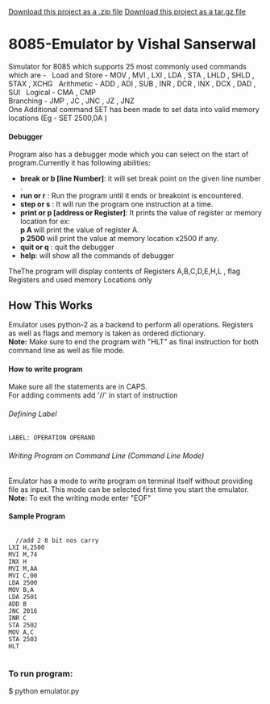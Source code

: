 <a class="zip_download_link" href="https://github.com/vishu-chaudhary/8085_Emulator/zipball/master">Download this project as a .zip file</a>
<a class="tar_download_link" href="https://github.com/vishu-chaudhary/8085_Emulator/tarball/master">Download this project as a tar.gz file</a>
# 8085-Emulator by Vishal Sanserwal
Simulator for 8085 which supports 25 most commonly used commands which are -  
Load and Store - MOV , MVI , LXI , LDA , STA , LHLD , SHLD , STAX , XCHG   
Arithmetic - ADD , ADI , SUB , INR , DCR , INX , DCX , DAD , SUI  
Logical - CMA , CMP  
Branching - JMP , JC , JNC , JZ , JNZ  
One Additional command SET has been made to set data into valid memory locations (Eg - SET 2500,0A )  
#### Debugger
Program also has a debugger mode which you can select on the start of program.Currently it has following abilities:
<ul>
  <li><strong>break or b [line Number]</strong>: it will set break point on the given line number .</li>
<li><strong>run or r</strong>                : Run the program until it ends or breakoint is encountered.</li>
<li><strong>step or s</strong>               : It will run the program one instruction at a time.</li>
<li><strong>print or p [address or Register]</strong>: It prints the value of register or memory location for ex:<br>
 <strong>p A </strong>will print the value of register A.<br>
 <strong>p 2500</strong> will print the value at memory location x2500 if any.
  </li>
<li><strong>quit or q</strong>               : quit the debugger</li>
<li><strong>help</strong>: will show all the commands of debugger</li>
</ul>
TheThe program will display contents of Registers A,B,C,D,E,H,L , flag Registers and used memory Locations only

## How This Works
Emulator uses python-2 as a backend to perform all operations.
Registers as well as flags and memory is taken as ordered dictionary.<br>
<strong>Note:</strong> Make sure to end the program with "HLT" as final instruction for both command line as well as file mode.
#### How to write program
Make sure all the statements are in CAPS.<br>
For adding comments add '//' in start of instruction
###### Defining Label
<code>LABEL: OPERATION OPERAND</code>
###### Writing Program on Command Line (Command Line Mode)
Emulator has a mode to write program on terminal itself without providing file as input. This mode can be selected first time you start the emulator.<br>
<strong>Note:</strong> To exit the writing mode enter "EOF"

#### Sample Program
<code>
  //add 2 8 bit nos carry
LXI H,2500
MVI M,74
INX H
MVI M,AA
MVI C,00
LDA 2500
MOV B,A
LDA 2501
ADD B
JNC 2016
INR C
STA 2502
MOV A,C
STA 2503
HLT
  </code>

### To run program:
$ python emulator.py
